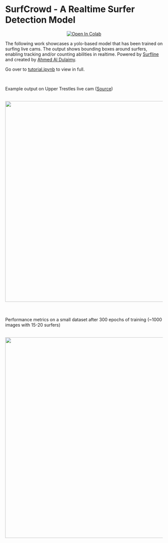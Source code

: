 # SurfCrowd - A Realtime Surfer Detection Model


<p align="center">
    <a href="https://colab.research.google.com/github/ald-ahmed/SurfCrowd/blob/master/tutorial.ipynb" target="_parent"><img src="https://colab.research.google.com/assets/colab-badge.svg" alt="Open In Colab"/></a>
</p>

The following work showcases a yolo-based model that has been trained on surfing live cams. The output shows bounding boxes around surfers, enabling tracking and/or counting abilities in realtime. Powered by [Surfline](https://www.surfline.com) and created by [Ahmed Al Dulaimy](https://www.linkedin.com/in/dulaimy/).

Go over to [tutorial.ipynb](tutorial.ipynb) to view in full.

<br/> 

Example output on Upper Trestles live cam ([Source](https://www.surfline.com/surf-report/upper-trestles/5842041f4e65fad6a7708887))

 <br /> 

<div>
<img src="https://storage.googleapis.com/ahmed.software/projects/surfcrowd2-min.gif" width="640"/>
</div>

<br/> 
<br/> 

Performance metrics on a small dataset after 300 epochs of training (~1000 images with 15-20 surfers)

<br/> 

<div>
<img src="http://ahmed.software/projects/crowd%20surf%20performance.png" width="640"/>
</div>


